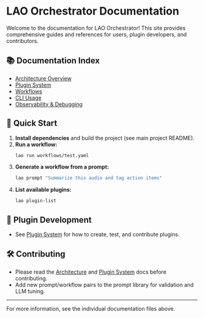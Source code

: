 # LAO Orchestrator Documentation

Welcome to the documentation for LAO Orchestrator! This site provides comprehensive guides and references for users, plugin developers, and contributors.

## 📚 Documentation Index

- [Architecture Overview](./architecture.md)
- [Plugin System](./plugins.md)
- [Workflows](./workflows.md)
- [CLI Usage](./cli.md)
- [Observability & Debugging](./observability.md)

## 🚀 Quick Start

1. **Install dependencies** and build the project (see main project README).
2. **Run a workflow:**
   ```sh
   lao run workflows/test.yaml
   ```
3. **Generate a workflow from a prompt:**
   ```sh
   lao prompt "Summarize this audio and tag action items"
   ```
4. **List available plugins:**
   ```sh
   lao plugin-list
   ```

## 🧩 Plugin Development
- See [Plugin System](./plugins.md) for how to create, test, and contribute plugins.

## 🛠️ Contributing
- Please read the [Architecture](./architecture.md) and [Plugin System](./plugins.md) docs before contributing.
- Add new prompt/workflow pairs to the prompt library for validation and LLM tuning.

---

For more information, see the individual documentation files above. 